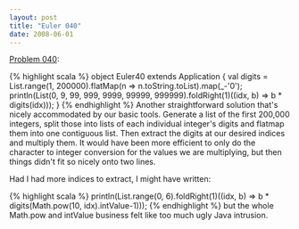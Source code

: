 ```yaml
---
layout: post
title: "Euler 040"
date: 2008-06-01
---
```


[Problem 040]\:

{% highlight scala %}
object Euler40 extends Application {
  val digits = List.range(1, 200000).flatMap(n => n.toString.toList).map(_-'0');
  println(List(0, 9, 99, 999, 9999, 99999, 999999).foldRight(1)((idx, b) => b * digits(idx)));
}
{% endhighlight %}
Another straightforward solution that's nicely accommodated by our basic tools. Generate a list of the first 200,000 integers, split those into lists of each individual integer's digits and flatmap them into one contiguous list. Then extract the digits at our desired indices and multiply them. It would have been more efficient to only do the character to integer conversion for the values we are multiplying, but then things didn't fit so nicely onto two lines.

Had I had more indices to extract, I might have written:

{% highlight scala %}
  println(List.range(0, 6).foldRight(1)((idx, b) => b * digits(Math.pow(10, idx).intValue-1)));
{% endhighlight %}
but the whole Math.pow and intValue business felt like too much ugly Java intrusion.



[Problem 040]: http://projecteuler.net/index.php?section=problems&id=40
